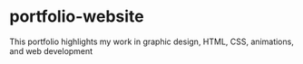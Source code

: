 # portfolio-website
This portfolio highlights my work in graphic design, HTML, CSS, animations, and web development
